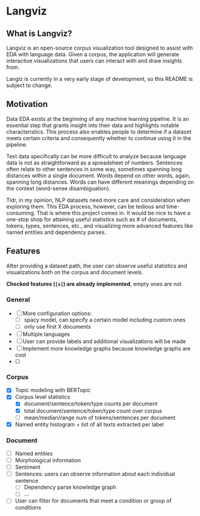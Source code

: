 # Langviz

## What is Langviz?

Langviz is an open-source corpus visualization tool designed to assist with EDA with language data. Given a corpus, the application
will generate interactive visualizations that users can interact with and draw insights from.

Langiz is currently in a very early stage of development, so this README is subject to change.

## Motivation

Data EDA exists at the beginning of any machine learning pipeline. It is an essential step that grants insight into their data and highlights
notable characteristics. This process also enables people to determine if a dataset meets certain criteria and consequently whether to continue
using it in the pipeline.

Text data specifically can be more difficult to analyze because language data is not as straightforward
as a spreadsheet of numbers. Sentences often relate to other sentences in some way, sometimes spanning
long distances within a single document. Words depend on other words, again, spanning long distances.
Words can have different meanings depending on the context (word-sense disambiguation).

Tldr, in my opinion, NLP datasets need more care and consideration when exploring them.
This EDA process, however, can be tedious and time-consuming. That is where this project comes in.
It would be nice to have a one-stop shop for attaining useful statistics such as # of documents, tokens, types, sentences, etc.,
and visualizing more advanced features like named entities and dependency parses.

## Features

After providing a dataset path, the user can observe useful statistics and visualizations both
on the corpus and document levels.

**Checked features (`[x]`) are already implemented**, empty ones are not

### General

- [ ] More configuration options:
  - [ ] spacy model, can specify a certain model including custom ones
  - [ ] only use first X documents
- [ ] Multiple languages
- [ ] User can provide labels and additional visualizations will be made
- [ ] Implement more knowledge graphs because knowledge graphs are cool
- [ ]

### Corpus

- [x] Topic modeling with BERTopic
- [x] Corpus level statistics
  - [x] document/sentence/token/type counts per document
  - [x] total document/sentence/token/type count over corpus
  - [ ] mean/median/range num of tokens/sentences per document
- [x] Named entity histogram + list of all texts extracted per label

### Document

- [ ] Named entities
- [ ] Morphological information
- [ ] Sentiment
- [ ] Sentences: users can observe information about each individual sentence
  - [ ] Dependency parse knowledge graph
  - [ ] ...
- [ ] User can filter for documents that meet a condition or group of conditions
